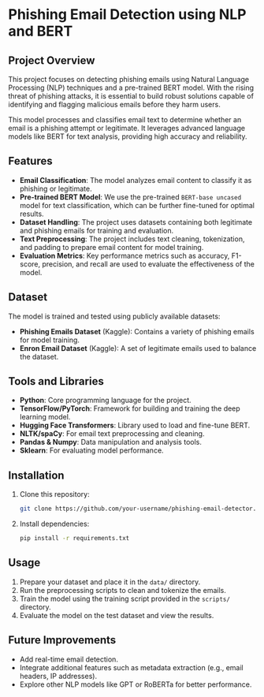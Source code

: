 # Phishing Email Detection using NLP and BERT

## Project Overview

This project focuses on detecting phishing emails using Natural Language Processing (NLP) techniques and a pre-trained BERT model. With the rising threat of phishing attacks, it is essential to build robust solutions capable of identifying and flagging malicious emails before they harm users. 

This model processes and classifies email text to determine whether an email is a phishing attempt or legitimate. It leverages advanced language models like BERT for text analysis, providing high accuracy and reliability.

## Features
- **Email Classification**: The model analyzes email content to classify it as phishing or legitimate.
- **Pre-trained BERT Model**: We use the pre-trained `BERT-base uncased` model for text classification, which can be further fine-tuned for optimal results.
- **Dataset Handling**: The project uses datasets containing both legitimate and phishing emails for training and evaluation.
- **Text Preprocessing**: The project includes text cleaning, tokenization, and padding to prepare email content for model training.
- **Evaluation Metrics**: Key performance metrics such as accuracy, F1-score, precision, and recall are used to evaluate the effectiveness of the model.

## Dataset
The model is trained and tested using publicly available datasets:
- **Phishing Emails Dataset** (Kaggle): Contains a variety of phishing emails for model training.
- **Enron Email Dataset** (Kaggle): A set of legitimate emails used to balance the dataset.

## Tools and Libraries
- **Python**: Core programming language for the project.
- **TensorFlow/PyTorch**: Framework for building and training the deep learning model.
- **Hugging Face Transformers**: Library used to load and fine-tune BERT.
- **NLTK/spaCy**: For email text preprocessing and cleaning.
- **Pandas & Numpy**: Data manipulation and analysis tools.
- **Sklearn**: For evaluating model performance.

## Installation

1. Clone this repository:
   ```bash
   git clone https://github.com/your-username/phishing-email-detector.git
   ```
2. Install dependencies:
   ```bash
   pip install -r requirements.txt
   ```

## Usage

1. Prepare your dataset and place it in the `data/` directory.
2. Run the preprocessing scripts to clean and tokenize the emails.
3. Train the model using the training script provided in the `scripts/` directory.
4. Evaluate the model on the test dataset and view the results.

## Future Improvements
- Add real-time email detection.
- Integrate additional features such as metadata extraction (e.g., email headers, IP addresses).
- Explore other NLP models like GPT or RoBERTa for better performance.

